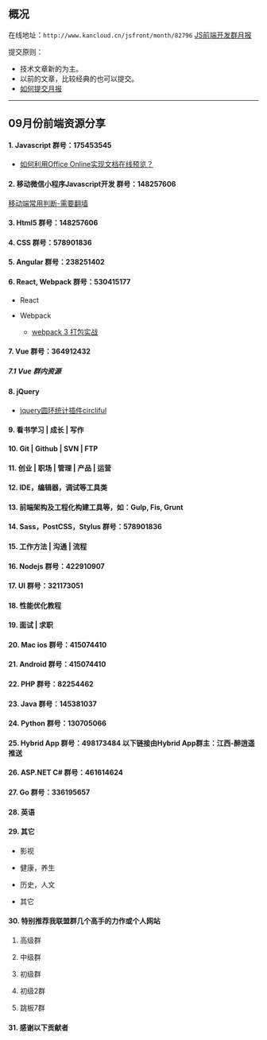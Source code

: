 ## 概况

在线地址：`http://www.kancloud.cn/jsfront/month/82796` [JS前端开发群月报](http://www.kancloud.cn/jsfront/month/82796)


提交原则：

- 技术文章新的为主。
- 以前的文章，比较经典的也可以提交。
- [如何提交月报](http://www.kancloud.cn/jsfront/month/227309)

---


## 09月份前端资源分享
#### 1. Javascript   群号：175453545
- [如何利用Office Online实现文档在线预览？](https://www.zhihu.com/question/24530006)

#### 2. 移动微信小程序Javascript开发 群号：148257606
[移动端常用判断-需要翻墙](https://gist.github.com/whatifhappen/ed621b481f3b71c5ffb4)

#### 3. Html5 群号：148257606

#### 4. CSS  群号：578901836


#### 5. Angular 群号：238251402

#### 6. React, Webpack 群号：530415177
- React  

- Webpack

    - [webpack 3 打包实战](https://github.com/fenivana/webpack-in-action)

#### 7. Vue 群号：364912432

##### 7.1 Vue 群内资源

#### 8. jQuery
- [jquery圆环统计插件circliful](https://github.com/pguso/jquery-plugin-circliful)

#### 9. 看书学习 | 成长 | 写作

#### 10. Git | Github | SVN | FTP

#### 11. 创业 | 职场 | 管理 | 产品 | 运营

#### 12. IDE，编辑器，调试等工具类

#### 13. 前端架构及工程化构建工具等，如：Gulp, Fis, Grunt

#### 14. Sass，PostCSS，Stylus  群号：578901836

#### 15. 工作方法 | 沟通 | 流程

#### 16. Nodejs 群号：422910907


#### 17. UI 群号：321173051

#### 18. 性能优化教程

#### 19. 面试 | 求职

#### 20. Mac ios 群号：415074410

#### 21. Android 群号：415074410

#### 22. PHP 群号：82254462

#### 23. Java 群号：145381037

#### 24. Python 群号：130705066

#### 25. Hybrid App 群号：498173484 以下链接由Hybrid App群主：江西-醉逍遥推送

#### 26. ASP.NET C# 群号：461614624

#### 27. Go 群号：336195657

#### 28. 英语

#### 29. 其它

- 影视


- 健康，养生


- 历史，人文


- 其它




#### 30. 特别推荐我联盟群几个高手的力作或个人网站

1. 高级群


2. 中级群

3. 初级群

4. 初级2群


5. 跳板7群


#### 31. 感谢以下贡献者

